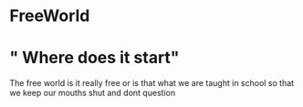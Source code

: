 # FreeWorld
<!DOC TYPE html>
<head>
<h1>" Where does it start"</h1>
  <p> The free world is it really free or is that what we are taught in school so that we keep our mouths shut and dont question</p>





</head>
